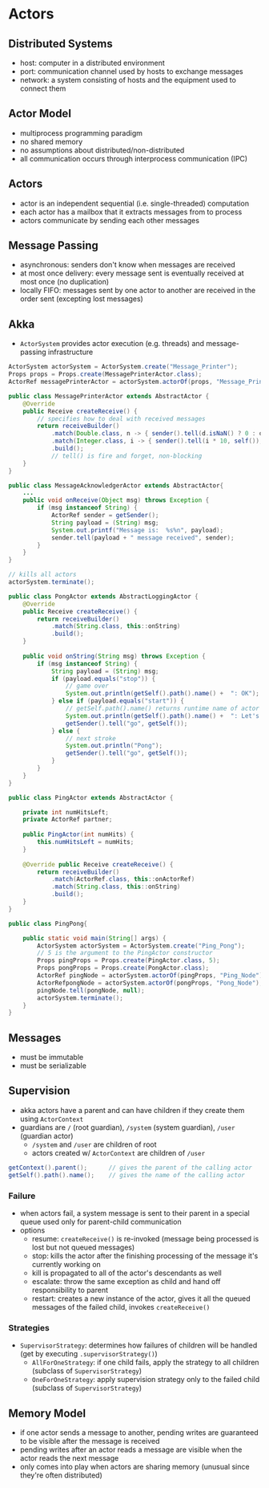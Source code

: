 # Actors

## Distributed Systems

- host: computer in a distributed environment
- port: communication channel used by hosts to exchange messages
- network: a system consisting of hosts and the equipment used to connect them

## Actor Model

- multiprocess programming paradigm
- no shared memory
- no assumptions about distributed/non-distributed
- all communication occurs through interprocess communication (IPC)

## Actors

- actor is an independent sequential (i.e. single-threaded) computation
- each actor has a mailbox that it extracts messages from to process
- actors communicate by sending each other messages

## Message Passing

- asynchronous: senders don't know when messages are received
- at most once delivery: every message sent is eventually received at most once (no duplication)
- locally FIFO: messages sent by one actor to another are received in the order sent (excepting lost messages)

## Akka

- `ActorSystem` provides actor execution (e.g. threads) and message-passing infrastructure

```java
ActorSystem actorSystem = ActorSystem.create("Message_Printer");
Props props = Props.create(MessagePrinterActor.class);
ActorRef messagePrinterActor = actorSystem.actorOf(props, "Message_Printer_Actor");

public class MessagePrinterActor extends AbstractActor {
    @Override
    public Receive createReceive() {
        // specifies how to deal with received messages
        return receiveBuilder()
            .match(Double.class, n -> { sender().tell(d.isNaN() ? 0 : d, self()); })
            .match(Integer.class, i -> { sender().tell(i * 10, self()); });
            .build();
            // tell() is fire and forget, non-blocking
    }
}

public class MessageAcknowledgerActor extends AbstractActor{
    ...
    public void onReceive(Object msg) throws Exception {
        if (msg instanceof String) {
            ActorRef sender = getSender();
            String payload = (String) msg;
            System.out.printf("Message is:  %s%n", payload);
            sender.tell(payload + " message received", sender);
        }
    }
}

// kills all actors
actorSystem.terminate();
```

```java
public class PongActor extends AbstractLoggingActor {
    @Override
    public Receive createReceive() {
        return receiveBuilder()
            .match(String.class, this::onString)
            .build();
    }
    
    public void onString(String msg) throws Exception {
        if (msg instanceof String) {
            String payload = (String) msg;
            if (payload.equals("stop")) { 
                // game over
                System.out.println(getSelf().path().name() +  ": OK");
            } else if (payload.equals("start")) {
                // getSelf.path().name() returns runtime name of actor
                System.out.println(getSelf().path().name() +  ": Let's do it.");
                getSender().tell("go", getSelf());
            } else { 
                // next stroke
                System.out.println("Pong");
                getSender().tell("go", getSelf());
            }
        }
    }
}

public class PingActor extends AbstractActor {

    private int numHitsLeft;
    private ActorRef partner;
    
    public PingActor(int numHits) {
        this.numHitsLeft = numHits;
    }
    
    @Override public Receive createReceive() {
        return receiveBuilder()
            .match(ActorRef.class, this::onActorRef)
            .match(String.class, this::onString)
            .build();
    }
}

public class PingPong{

    public static void main(String[] args) {
        ActorSystem actorSystem = ActorSystem.create("Ping_Pong");
        // 5 is the argument to the PingActor constructor
        Props pingProps = Props.create(PingActor.class, 5);
        Props pongProps = Props.create(PongActor.class);
        ActorRef pingNode = actorSystem.actorOf(pingProps, "Ping_Node");
        ActorRefpongNode = actorSystem.actorOf(pongProps, "Pong_Node");
        pingNode.tell(pongNode, null);
        actorSystem.terminate();
    }
}
```

## Messages

- must be immutable
- must be serializable

## Supervision

- akka actors have a parent and can have children if they create them using `ActorContext`
- guardians are `/` (root guardian), `/system` (system guardian), `/user` (guardian actor)
  - `/system` and `/user` are children of root
  - actors created w/ `ActorContext` are children of `/user`
 
```java
getContext().parent();      // gives the parent of the calling actor
getSelf().path().name();    // gives the name of the calling actor
```

### Failure

- when actors fail, a system message is sent to their parent in a special queue used only for parent-child communication
- options
  - resume: `createReceive()` is re-invoked (message being processed is lost but not queued messages)
  - stop: kills the actor after the finishing processing of the message it's currently working on
   - kill is propagated to all of the actor's descendants as well
  - escalate: throw the same exception as child and hand off responsibility to parent
  - restart: creates a new instance of the actor, gives it all the queued messages of the failed child, invokes `createReceive()`

### Strategies

- `SupervisorStrategy`: determines how failures of children will be handled (get by executing `.supervisorStrategy()`) 
  - `AllForOneStrategy`: if one child fails, apply the strategy to all children (subclass of `SupervisorStrategy`)
  - `OneForOneStrategy`: apply supervision strategy only to the failed child (subclass of `SupervisorStrategy`)

## Memory Model

- if one actor sends a message to another, pending writes are guaranteed to be visible after the message is received
- pending writes after an actor reads a message are visible when the actor reads the next message
- only comes into play when actors are sharing memory (unusual since they're often distributed)

